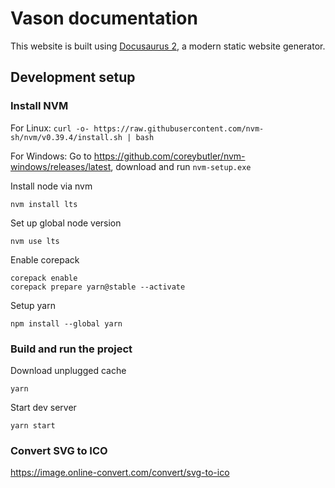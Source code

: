# Vason documentation

This website is built using [Docusaurus 2](https://docusaurus.io/), a modern static website generator.

## Development setup

### Install NVM

For Linux: `curl -o- https://raw.githubusercontent.com/nvm-sh/nvm/v0.39.4/install.sh | bash`

For Windows: Go to https://github.com/coreybutler/nvm-windows/releases/latest, download and run `nvm-setup.exe`

Install node via nvm

    nvm install lts

Set up global node version

    nvm use lts

Enable corepack

    corepack enable
    corepack prepare yarn@stable --activate

Setup yarn

    npm install --global yarn

### Build and run the project

Download unplugged cache

    yarn

Start dev server

    yarn start

### Convert SVG to ICO

https://image.online-convert.com/convert/svg-to-ico
